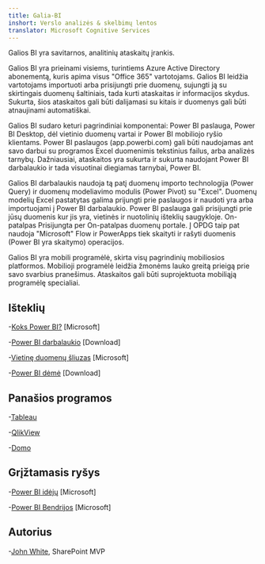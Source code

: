 ```yaml
---
title: Galia-BI
inshort: Verslo analizės & skelbimų lentos
translator: Microsoft Cognitive Services
---
```


Galios BI yra savitarnos, analitinių ataskaitų įrankis.

Galios BI yra prieinami visiems, turintiems Azure Active Directory abonementą, kuris apima visus "Office 365" vartotojams. Galios BI leidžia vartotojams importuoti arba prisijungti prie duomenų, sujungti ją su skirtingais duomenų šaltiniais, tada kurti ataskaitas ir informacijos skydus. Sukurta, šios ataskaitos gali būti dalijamasi su kitais ir duomenys gali būti atnaujinami automatiškai.  

Galios BI sudaro keturi pagrindiniai komponentai: Power BI paslauga, Power BI Desktop, dėl vietinio duomenų vartai ir Power BI mobiliojo ryšio klientams. Power BI paslaugos (app.powerbi.com) gali būti naudojamas ant savo darbui su programos Excel duomenimis tekstinius failus, arba analizės tarnybų. Dažniausiai, ataskaitos yra sukurta ir sukurta naudojant Power BI darbalaukio ir tada visuotinai diegiamas tarnybai, Power BI. 

Galios BI darbalaukis naudoja tą patį duomenų importo technologija (Power Query) ir duomenų modeliavimo modulis (Power Pivot) su "Excel". Duomenų modelių Excel pastatytas galima prijungti prie paslaugos ir naudoti yra arba importuojami į Power BI darbalaukio. 
Power BI paslauga gali prisijungti prie jūsų duomenis kur jis yra, vietinės ir nuotolinių išteklių saugykloje. On-patalpas Prisijungta per On-patalpas duomenų portale. Į OPDG taip pat naudoja "Microsoft" Flow ir PowerApps tiek skaityti ir rašyti duomenis (Power BI yra skaitymo) operacijos. 

Galios BI yra mobili programėlė, skirta visų pagrindinių mobiliosios platformos. Mobilioji programėlė leidžia žmonėms lauko greitą prieigą prie savo svarbius pranešimus. Ataskaitos gali būti suprojektuota mobiliąją programėlę specialiai.


Išteklių
---------

-[Koks Power BI?](https://powerbi.microsoft.com/en-us/)
    \[Microsoft\]

-[Power BI darbalaukio](https://powerbi.microsoft.com/en-us/desktop/)
    \[Download\]

-[Vietinę duomenų šliuzas](https://docs.microsoft.com/en-us/power-bi/service-gateway-onprem)
    \[Microsoft\]

-[Power BI dėmė](https://powerbi.microsoft.com/en-us/blog/)
    \[Download\]

Panašios programos
--------------------

-[Tableau](https://www.tableau.com/)

-[QlikView](http://global.qlik.com/)

-[Domo](https://www.domo.com/)

Grįžtamasis ryšys
---------

-[Power BI idėjų](https://ideas.powerbi.com/forums/265200-power-bi-ideas)
    \[Microsoft\]

-[Power BI Bendrijos](http://community.powerbi.com/)
    \[Microsoft\]

Autorius
---------

-[John White](https://twitter.com/diverdown1964), SharePoint MVP

